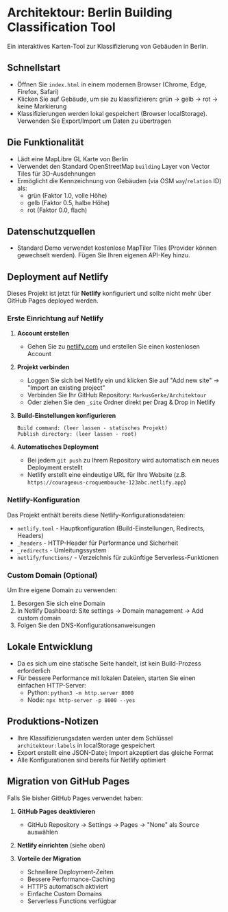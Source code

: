 # Architektour: Berlin Building Classification Tool

Ein interaktives Karten-Tool zur Klassifizierung von Gebäuden in Berlin.

## Schnellstart

- Öffnen Sie `index.html` in einem modernen Browser (Chrome, Edge, Firefox, Safari)
- Klicken Sie auf Gebäude, um sie zu klassifizieren: grün → gelb → rot → keine Markierung
- Klassifizierungen werden lokal gespeichert (Browser localStorage). Verwenden Sie Export/Import um Daten zu übertragen

## Die Funktionalität

- Lädt eine MapLibre GL Karte von Berlin
- Verwendet den Standard OpenStreetMap `building` Layer von Vector Tiles für 3D-Ausdehnungen
- Ermöglicht die Kennzeichnung von Gebäuden (via OSM `way`/`relation` ID) als:
  - grün (Faktor 1.0, volle Höhe)
  - gelb (Faktor 0.5, halbe Höhe)  
  - rot (Faktor 0.0, flach)

## Datenschutzquellen

- Standard Demo verwendet kostenlose MapTiler Tiles (Provider können gewechselt werden). Fügen Sie Ihren eigenen API-Key hinzu.

## Deployment auf Netlify

Dieses Projekt ist jetzt für **Netlify** konfiguriert und sollte nicht mehr über GitHub Pages deployed werden.

### Erste Einrichtung auf Netlify

1. **Account erstellen**
   - Gehen Sie zu [netlify.com](https://netlify.com) und erstellen Sie einen kostenlosen Account
   
2. **Projekt verbinden**
   - Loggen Sie sich bei Netlify ein und klicken Sie auf "Add new site" → "Import an existing project"
   - Verbinden Sie Ihr GitHub Repository: `MarkusGerke/Architektour`
   - Oder ziehen Sie den `_site` Ordner direkt per Drag & Drop in Netlify

3. **Build-Einstellungen konfigurieren**
   ```
   Build command: (leer lassen - statisches Projekt)
   Publish directory: (leer lassen - root)
   ```

4. **Automatisches Deployment**
   - Bei jedem `git push` zu Ihrem Repository wird automatisch ein neues Deployment erstellt
   - Netlify erstellt eine eindeutige URL für Ihre Website (z.B. `https://courageous-croquembouche-123abc.netlify.app`)

### Netlify-Konfiguration

Das Projekt enthält bereits diese Netlify-Konfigurationsdateien:

- `netlify.toml` - Hauptkonfiguration (Build-Einstellungen, Redirects, Headers)
- `_headers` - HTTP-Header für Performance und Sicherheit  
- `_redirects` - Umleitungssystem
- `netlify/functions/` - Verzeichnis für zukünftige Serverless-Funktionen

### Custom Domain (Optional)

Um Ihre eigene Domain zu verwenden:

1. Besorgen Sie sich eine Domain
2. In Netlify Dashboard: Site settings → Domain management → Add custom domain
3. Folgen Sie den DNS-Konfigurationsanweisungen

## Lokale Entwicklung

- Da es sich um eine statische Seite handelt, ist kein Build-Prozess erforderlich
- Für bessere Performance mit lokalen Dateien, starten Sie einen einfachen HTTP-Server:
  - Python: `python3 -m http.server 8000`
  - Node: `npx http-server -p 8000 --yes`

## Produktions-Notizen

- Ihre Klassifizierungsdaten werden unter dem Schlüssel `architektour:labels` in localStorage gespeichert
- Export erstellt eine JSON-Datei; Import akzeptiert das gleiche Format
- Alle Konfigurationen sind bereits für Netlify optimiert

## Migration von GitHub Pages

Falls Sie bisher GitHub Pages verwendet haben:

1. **GitHub Pages deaktivieren**
   - GitHub Repository → Settings → Pages → "None" als Source auswählen

2. **Netlify einrichten** (siehe oben)

3. **Vorteile der Migration**
   - Schnellere Deployment-Zeiten
   - Bessere Performance-Caching
   - HTTPS automatisch aktiviert
   - Einfache Custom Domains
   - Serverless Functions verfügbar





